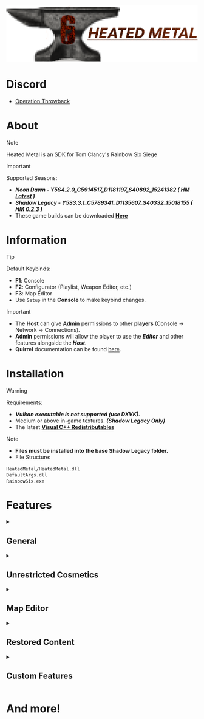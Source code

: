 ![](https://github.com/DataCluster0/HeatedMetal/blob/main/Resources/Logo.png)
# Discord
- [Operation Throwback](https://discord.gg/JGA9WPF4K8)

# About
> [!NOTE]
> Heated Metal is an SDK for Tom Clancy's Rainbow Six Siege

>[!IMPORTANT]
> Supported Seasons:
> - ***Neon Dawn - Y5S4.2.0_C5914517_D1181197_S40892_15241382 ( HM [Latest](https://github.com/DataCluster0/HeatedMetal/releases/latest) )***
> - ***Shadow Legacy - Y5S3.3.1_C5789341_D1135607_S40332_15018155 ( HM [0.2.3](https://github.com/DataCluster0/HeatedMetal/releases/0.2.3) )***
> - These game builds can be downloaded [**Here**](https://puppetino.github.io/Throwback-FAQ/Pages/downloaders.html)

# Information
>[!TIP]
> Default Keybinds:
> - **F1**: Console
> - **F2**: Configurator (Playlist, Weapon Editor, etc.)
> - **F3**: Map Editor
> - Use ``Setup`` in the **Console** to make keybind changes.

>[!IMPORTANT]
> - The **Host** can give **Admin** permissions to other **players** (Console -> Network -> Connections).
> - **Admin** permissions will allow the player to use the ***Editor*** and other features alongside the ***Host***.
> - **Quirrel** documentation can be found [here](https://github.com/DataCluster0/HeatedMetal/blob/main/QuirrelDoc.h).

# Installation
>[!WARNING]
> Requirements:
> - ***Vulkan executable is not supported (use DXVK).***
> - Medium or above in-game textures. ***(Shadow Legacy Only)***
> - The latest [**Visual C++ Redistributables**](https://aka.ms/vs/17/release/vc_redist.x64.exe)

>[!NOTE]
> - **Files must be installed into the base Shadow Legacy folder.**
> - File Structure:
> ```
> HeatedMetal/HeatedMetal.dll
> DefaultArgs.dll
> RainbowSix.exe
> ```


# Features

<details>
<summary><h2>General</h2></summary>
  
- Full extended scripting language (***Quarrel***)
- Multi-pick for all operators
- ## Enhanced Main Menu
- - ![](https://github.com/DataCluster0/HeatedMetal/blob/main/Resources/MainMenu.gif)
</details>

<details>
<summary><h2>Unrestricted Cosmetics</h2></summary>
  
- ### Headgear
- ![](https://github.com/DataCluster0/HeatedMetal/blob/main/Resources/CharacterHeadgear.gif)
- ### Uniforms
- ![](https://github.com/DataCluster0/HeatedMetal/blob/main/Resources/CharacterUniform.gif)
- ### Attachments
- ![](https://github.com/DataCluster0/HeatedMetal/blob/main/Resources/WeaponAttachments.png)
</details>

<details>
<summary><h2>Map Editor</h2></summary>
  
- ### Modes
- ![](https://github.com/DataCluster0/HeatedMetal/blob/main/Resources/EditorModes.gif)
- ### World Settings
- ![](https://github.com/DataCluster0/HeatedMetal/blob/main/Resources/EditorWorld.gif)
</details>


<details>
<summary><h2>Restored Content</h2></summary>
  
- ### Cut Weapons
- ![](https://github.com/DataCluster0/HeatedMetal/blob/main/Resources/CutContent1.png)
- ![](https://github.com/DataCluster0/HeatedMetal/blob/main/Resources/CutContent2.png)
- ### Unique uniforms (Recruits)
- ![](https://github.com/DataCluster0/HeatedMetal/blob/main/Resources/RecruitUniforms.png)
</details>

<details>
<summary><h2>Custom Features</h2></summary>
  
- ### Operators
- ![](https://github.com/DataCluster0/HeatedMetal/blob/main/Resources/OperatorAlbumATK.png)
- ![](https://github.com/DataCluster0/HeatedMetal/blob/main/Resources/OperatorAlbumDEF.png)
- ## Attachment Skins
- ![](https://github.com/DataCluster0/HeatedMetal/blob/main/Resources/WeaponAttachmentSkins.gif)
- ## Weapon Inspecting
- ![](https://github.com/DataCluster0/HeatedMetal/blob/main/Resources/WeaponInspect.gif)
</details>

# And more!
